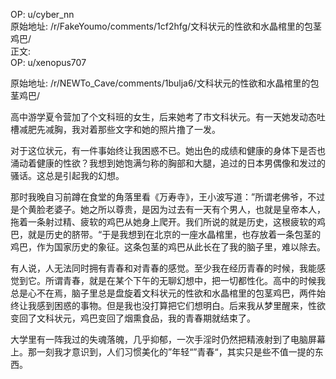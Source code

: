 
OP: u/cyber_nn  
原始地址: /r/FakeYoumo/comments/1cf2hfg/文科状元的性欲和水晶棺里的包茎鸡巴/  
正文:  
OP: u/xenopus707  

 原始地址: /r/NEWTo_Cave/comments/1bulja6/文科状元的性欲和水晶棺里的包茎鸡巴/  

高中游学夏令营加了个文科班的女生，后来她考了市文科状元。有一天她发动态吐槽减肥先减胸，我对着那些文字和她的照片撸了一发。

对于这位状元，有一件事始终让我困惑不已。她出色的成绩和健康的身体下是否也涌动着健康的性欲？我想到她饱满匀称的胸部和大腿，追过的日本男偶像和发过的骚话。这总是引起我的幻想。

那时我晚自习前蹲在食堂的角落里看《万寿寺》，王小波写道：”所谓老佛爷，不过是个黄脸老婆子。她之所以尊贵，是因为过去有一天有个男人，也就是皇帝本人，拖着一条射过精、疲软的鸡巴从她身上爬开。我们所说的就是历史，这根疲软的鸡巴，就是历史的脐带。“于是我想到在北京的一座水晶棺里，也存放着一条包茎的鸡巴，作为国家历史的象征。这条包茎的鸡巴从此长在了我的脑子里，难以除去。

有人说，人无法同时拥有青春和对青春的感觉。至少我在经历青春的时候，我能感觉到它。所谓青春，就是在某个下午的无聊幻想中，把一切都性化。高中的时候我总是心不在焉，脑子里总是盘旋着文科状元的性欲和水晶棺里的包茎鸡巴，两件始终让我感到困惑的事物。但是我也没打算把它们想明白。后来我从梦里醒来，性欲变回了文科状元，鸡巴变回了烟熏食品，我的青春期就结束了。

大学里有一阵我过的失魂落魄，几乎抑郁，一次手淫时仍然把精液射到了电脑屏幕上。那一刻我才意识到，人们习惯美化的”年轻“”青春“，其实只是些不值一提的东西。
